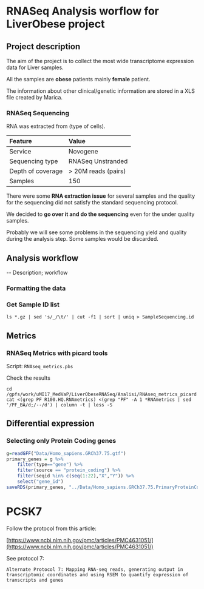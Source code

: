 # RNASeq Analysis worflow for LiverObese project

## Project description

The aim of the project is to collect the most wide transcriptome expression data for Liver samples.

All the samples are **obese** patients mainly **female** patient.

The information about other clinical/genetic information are stored in a XLS file created by Marica.

### RNASeq Sequencing

RNA was extracted from (type of cells).


| Feature     | Value     |
| :------------- | :------------- |
| Service       | Novogene       |
|Sequencing type|RNASeq Unstranded|
|Depth of coverage | > 20M reads (pairs)|
|Samples|150|


There were some **RNA extraction issue** for several samples and the quality for the sequencing did not satisfy the standard sequencing protocol.

We decided to **go over it and do the sequencing** even for the under quality samples.

Probably we will see some problems in the sequencing yield and quality during the analysis step. Some samples would be discarded.

## Analysis workflow

-- Description; workflow

### Formatting the data

### Get Sample ID list

```shell
ls *.gz | sed 's/_/\t/' | cut -f1 | sort | uniq > SampleSequencing.id
```

## Metrics

### RNASeq Metrics with picard tools

Script: ```RNAseq_metrics.pbs```

Check the results

```shell
cd /gpfs/work/uMI17_MedVaP/LiverObeseRNASeq/Analisi/RNAseq_metrics_picard
cat <(grep PF R100.HQ.RNAmetrics) <(grep "PF" -A 1 *RNAmetrics | sed '/PF_BA/d;/--/d') | column -t | less -S
```

## Differential expression

### Selecting only Protein Coding genes
```R
g=readGFF("Data/Homo_sapiens.GRCh37.75.gtf")
primary_genes = g %>%
    filter(type=="gene") %>%
    filter(source == "protein_coding") %>%
    filter(seqid %in% c(seq(1:22),"X","Y")) %>%
    select("gene_id")
saveRDS(primary_genes, "../Data/Homo_sapiens.GRCh37.75.PrimaryProteinCodingGenes.rds")
```

# PCSK7

Follow the protocol from this article:

[https://www.ncbi.nlm.nih.gov/pmc/articles/PMC4631051/](https://www.ncbi.nlm.nih.gov/pmc/articles/PMC4631051/)

See protocol 7:

```
Alternate Protocol 7: Mapping RNA-seq reads, generating output in transcriptomic coordinates and using RSEM to quantify expression of transcripts and genes
```
